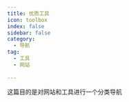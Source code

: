 ```yaml
---
title: 优质工具
icon: toolbox
index: false
sidebar: false
category:
  - 导航
tag:
  - 工具
  - 网站
  
---
```



这篇目的是对网站和工具进行一个分类导航
<br/>
<Catalog />